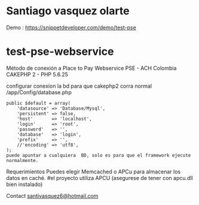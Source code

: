 
# Santiago vasquez olarte 
Demo :
https://snippetdeveloper.com/demo/test-pse



# test-pse-webservice
Método de conexión a Place to Pay Webservice PSE - ACH Colombia CAKEPHP 2 - PHP 5.6.25

configurar conexion la bd para que cakephp2 corra normal
/app/Config/database.php

	public $default = array(
		'datasource' => 'Database/Mysql',
		'persistent' => false,
		'host'       => 'localhost',
		'login'      => 'root',
		'password'   => '',
		'database'   => 'login',
		'prefix'     => '',
		//'encoding' => 'utf8',
	);
	puede apuntar a cualquiera  BD, solo es para que el framework ejecute normalmente.
	
	
Requerimientos
Puedes elegir Memcached o APCu para almacenar los datos en caché.
#el proyecto utiliza APCU (asegurese de tener con apcu.dll bien instalado)


Contact
santivasquez6@hotmail.com
